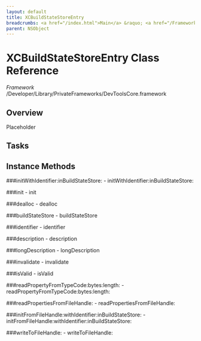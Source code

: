 ```yaml
---
layout: default
title: XCBuildStateStoreEntry
breadcrumbs: <a href="/index.html">Main</a> &raquo; <a href="/Frameworks.html">Framework</a> &raquo; <a href="/Frameworks/DevToolsCore.html">DevToolsCore</a> &raquo; XCBuildStateStoreEntry
parent: NSObject 
---
```

# XCBuildStateStoreEntry Class Reference

*Framework* /Developer/Library/PrivateFrameworks/DevToolsCore.framework

## Overview

Placeholder

## Tasks

## Instance Methods

<a name="-initWithIdentifier:inBuildStateStore:"></a>
###initWithIdentifier:inBuildStateStore:
    - initWithIdentifier:inBuildStateStore:

<a name="-init"></a>
###init
    - init

<a name="-dealloc"></a>
###dealloc
    - dealloc

<a name="-buildStateStore"></a>
###buildStateStore
    - buildStateStore

<a name="-identifier"></a>
###identifier
    - identifier

<a name="-description"></a>
###description
    - description

<a name="-longDescription"></a>
###longDescription
    - longDescription

<a name="-invalidate"></a>
###invalidate
    - invalidate

<a name="-isValid"></a>
###isValid
    - isValid

<a name="-readPropertyFromTypeCode:bytes:length:"></a>
###readPropertyFromTypeCode:bytes:length:
    - readPropertyFromTypeCode:bytes:length:

<a name="-readPropertiesFromFileHandle:"></a>
###readPropertiesFromFileHandle:
    - readPropertiesFromFileHandle:

<a name="-initFromFileHandle:withIdentifier:inBuildStateStore:"></a>
###initFromFileHandle:withIdentifier:inBuildStateStore:
    - initFromFileHandle:withIdentifier:inBuildStateStore:

<a name="-writeToFileHandle:"></a>
###writeToFileHandle:
    - writeToFileHandle:

